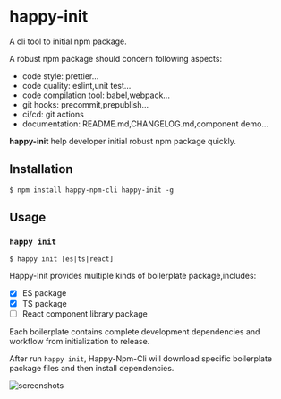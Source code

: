 # happy-init

A cli tool to initial npm package.

A robust npm package should concern following aspects:

- code style: prettier...
- code quality: eslint,unit test...
- code compilation tool: babel,webpack...
- git hooks: precommit,prepublish...
- ci/cd: git actions
- documentation: README.md,CHANGELOG.md,component demo...

**happy-init** help developer initial robust npm package quickly.

## Installation

```shell
$ npm install happy-npm-cli happy-init -g
```

## Usage

### `happy init`

```shell
$ happy init [es|ts|react]
```

Happy-Init provides multiple kinds of boilerplate package,includes:

- [x] ES package
- [x] TS package
- [ ] React component library package

Each boilerplate contains complete development dependencies and workflow from initialization to release.

After run `happy init`, Happy-Npm-Cli will download specific boilerplate package files and then install dependencies.

![screenshots](https://github.com/buyan302/happy-init/blob/main/init.gif)
